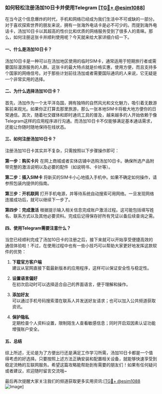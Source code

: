 ### 如何轻松注册汤加10日卡并使用Telegram [[TG💪+ @esim1088](https://t.me/s/esim1088)]

在当今这个信息爆炸的时代，手机和网络已经成为我们生活中不可或缺的一部分。对于喜欢探索世界的朋友来说，拥有一张海外电话卡是必不可少的。而提到海外电话卡，汤加10日卡以其超高的性价比和优质的网络服务受到了很多人的青睐。那么，如何注册这张卡并顺利使用呢？今天就来给大家详细介绍一下。

#### 一、什么是汤加10日卡？

汤加10日卡是一种可以在汤加地区使用的临时SIM卡，通常适用于短期旅行者或需要国际漫游服务的人群。这张卡的最大特点就是价格实惠，使用方便，而且支持多个国家的网络信号。对于那些计划前往汤加或者需要国际通讯的人来说，它无疑是一个非常实用的选择。

#### 二、为什么选择汤加10日卡？

首先，汤加作为一个太平洋岛国，拥有独特的自然风光和文化魅力，吸引着无数游客前来观光。如果你正打算去那里旅游，那么一张本地SIM卡将极大地方便你的日常通信。其次，随着社交媒体和即时通讯工具的普及，越来越多的人开始依赖于像Telegram这样的应用程序进行沟通。而汤加10日卡不仅能够满足基本通话需求，还能让你随时随地保持在线状态。

#### 三、如何注册汤加10日卡？

注册汤加10日卡其实并不复杂，只需按照以下步骤操作即可：

**第一步：购买卡片**
在网上商城或者实体店铺中选购汤加10日卡。确保所选产品附带完整的激活说明以及必要的配件（如说明书、卡针等）。

**第二步：插入SIM卡**
将新买的SIM卡小心地插入手机中。如果不确定如何操作，请参照包装内提供的指南。

**第三步：开机联网**
打开手机电源，并等待系统自动搜索可用网络。一旦发现网络连接成功后，就可以继续下一步了。

**第四步：完成激活**
根据提示输入相关信息完成账户激活过程。这可能包括填写姓名、联系方式以及其他必要资料。完成后记得保存好所有凭证以备后续查询之需。

#### 四、使用Telegram需要注意什么？

当您已经顺利完成了汤加10日卡的注册之后，接下来就可以开始享受便捷高效的通信体验啦！不过，在使用过程中也有一些小技巧可以帮助大家更好地发挥这款软件的优势：

1. **下载官方客户端**  
   建议从官网直接下载最新版本的应用程序，这样可以保证安全性与稳定性。
   
2. **设置语言偏好**  
   在初次启动时可以选择适合自己的界面语言，便于理解和操作。
   
3. **添加好友**  
   可以通过手机号码搜索潜在联系人并发送好友请求；也可以加入公共频道获取资讯。
   
4. **保护隐私**  
   定期检查个人资料设置，限制陌生人查看敏感信息；同时开启双因素认证功能增强账户安全。

#### 五、总结

综上所述，无论是为了方便出行还是满足工作学习所需，汤加10日卡都是一个值得考虑的好选择。只要按照上述方法正确安装和配置相关设备，就能够快速享受到稳定流畅的互联网服务。希望这篇攻略能帮助到有需要的朋友们！如果有任何疑问或者建议，欢迎随时留言交流哦~

最后再次提醒大家关注我们的频道获取更多实用资讯:[[TG💪+ @esim1088](https://t.me/s/esim1088) ![Image](https://i.postimg.cc/4NQfJmqS/Snipaste-2025-05-13-00-14-12.png)]